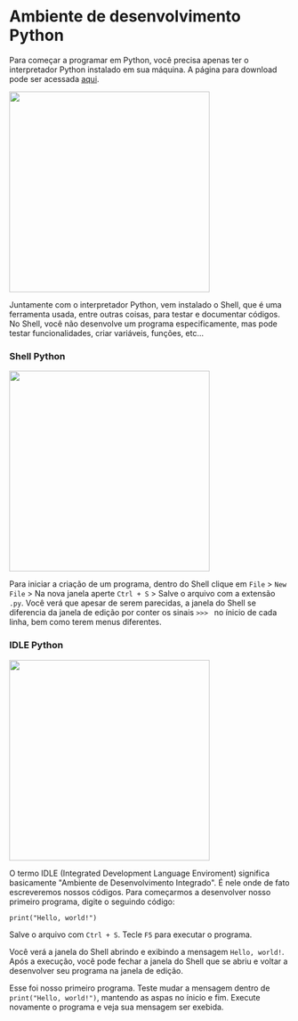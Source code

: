 # Ambiente de desenvolvimento Python

Para começar a programar em Python, você precisa apenas ter o interpretador Python instalado em sua máquina. A página para download pode ser acessada [aqui](https://www.python.org/downloads/).

<img src="https://datatofish.com/wp-content/uploads/2019/11/001_install_python.png" width="360">

Juntamente com o interpretador Python, vem instalado o Shell, que é uma ferramenta usada, entre outras coisas, para testar e documentar códigos. No Shell, você não desenvolve um programa especificamente, mas pode testar funcionalidades, criar variáveis, funções, etc...

### Shell Python
<img src="https://www.w3resource.com/w3r_images/python-shell.png" width="360">

Para iniciar a criação de um programa, dentro do Shell clique em ```File``` > ```New File``` > Na nova janela aperte ```Ctrl + S``` > Salve o arquivo com a extensão ```.py```. Você verá que apesar de serem parecidas, a janela do Shell se diferencia da janela de edição por conter os sinais ```>>> ``` no ínicio de cada linha, bem como terem menus diferentes.

### IDLE Python
<img src="https://excript.com/images/curso-de-python/idle-editor-scripts.png" width="360">

O termo IDLE (Integrated Development Language Enviroment) significa basicamente "Ambiente de Desenvolvimento Integrado". É nele onde de fato escreveremos nossos códigos. Para começarmos a desenvolver nosso primeiro programa, digite o seguindo código:

```print("Hello, world!")```

Salve o arquivo com ```Ctrl + S```. Tecle ```F5``` para executar o programa.

Você verá a janela do Shell abrindo e exibindo a mensagem ```Hello, world!```. Após a execução, você pode fechar a janela do Shell que se abriu e voltar a desenvolver seu programa na janela de edição.

Esse foi nosso primeiro programa. Teste mudar a mensagem dentro de ```print("Hello, world!")```, mantendo as aspas no ínicio e fim. Execute novamente o programa e veja sua mensagem ser exebida.
